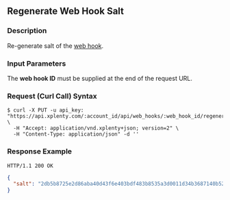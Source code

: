 ## Regenerate Web Hook Salt

### Description
Re-generate salt of the [web hook](https://github.com/xplenty/xplenty-api-doc-v2/blob/master/resources/web-hook.md).

### Input Parameters
The **web hook ID** must be supplied at the end of the request URL.

### Request (Curl Call) Syntax
```shell
$ curl -X PUT -u api_key: "https://api.xplenty.com/:account_id/api/web_hooks/:web_hook_id/regenerate_salt" \
  -H "Accept: application/vnd.xplenty+json; version=2" \
  -H "Content-Type: application/json" -d ''
```

### Response Example
```HTTP
HTTP/1.1 200 OK
```

```json
{
  "salt": "2db5b8725e2d86aba40d43f6e403bdf483b8535a3d0011d34b3687140b52bc8c"
}
```
